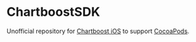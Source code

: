 ChartboostSDK
=============

Unofficial repository for [Chartboost iOS](https://www.chartboost.com/) to support [CocoaPods](https://github.com/CocoaPods/Specs/).
